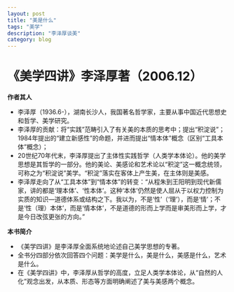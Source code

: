 ```yaml
---
layout: post
title: "美是什么"
tags: "美学"
description: "李泽厚谈美"
category: blog
---
```



# 《美学四讲》李泽厚著（2006.12） #

**作者其人**

- 李泽厚（1936.6-），湖南长沙人，我国著名哲学家，主要从事中国近代思想史和哲学、美学研究。
- 李泽厚的贡献：将“实践”范畴引入了有关美的本质的思考中；提出“积淀说”；1984年提出的“建立新感性”的命题，并进而提出“情本体”概念（区别“工具本体”概念）；
- 20世纪70年代末，李泽厚提出了主体性实践哲学（人类学本体论）。他的美学思想是其哲学的一部分。他的美论、美感论和艺术论以“积淀”这一概念统领，可称之为“积淀说”美学。“积淀”落实在客体上产生美，在主体则是美感。
- 李泽厚走向了从“工具本体”到“情本体”的转变：“从程朱到王阳明到现代新儒家，讲的都是‘理本体’、‘性本体’。这种‘本体’仍然是使人屈从于以权力控制为实质的知识—道德体系或结构之下。我以为，不是‘性’（‘理’），而是‘情’；不是‘性（理）本体’，而是‘情本体’，不是道德的形而上学而是审美形而上学，才是今日改弦更张的方向。”

**本书简介**

- 《美学四讲》是李泽厚全面系统地论述自己美学思想的专著。
- 全书分四部分依次回答四个问题：美学是什么，美是什么，美感是什么，艺术是什么。
- 在《美学四讲》中，李泽厚从哲学的高度，立足人类学本体论，从“自然的人化”观念出发，从本质、形态等方面明确阐述了美与美感两个概念。

